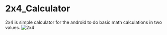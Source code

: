 # 2x4_Calculator
2x4 is simple calculator for the android to do basic math calculations in two values.
![2x4](https://user-images.githubusercontent.com/104470671/190621662-100fdc2a-2d1e-410a-9266-094ee4938444.png)
